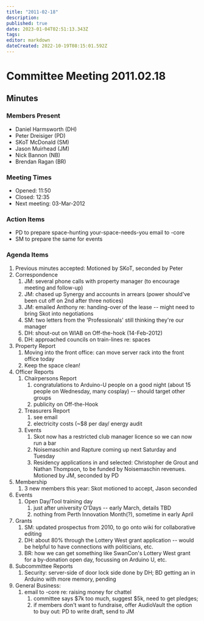 ```yaml
---
title: "2011-02-18"
description: 
published: true
date: 2023-01-04T02:51:13.343Z
tags: 
editor: markdown
dateCreated: 2022-10-19T08:15:01.592Z
---
```


# Committee Meeting 2011.02.18

## Minutes

### Members Present

-   Daniel Harmsworth (DH)
-   Peter Dreisiger (PD)
-   SKoT McDonald (SM)
-   Jason Muirhead (JM)
-   Nick Bannon (NB)
-   Brendan Ragan (BR)

### Meeting Times

-   Opened: 11:50
-   Closed: 12:35
-   Next meeting: 03-Mar-2012

### Action Items

-   PD to prepare space-hunting your-space-needs-you email to -core
-   SM to prepare the same for events

### Agenda Items

1.  Previous minutes accepted: Motioned by SKoT, seconded by Peter
2.  Correspondence
    1.  JM: several phone calls with property manager (to encourage meeting and follow-up)
    2.  JM: chased up Synergy and accounts in arrears (power should've been cut off on 2nd after three notices)
    3.  JM: emailed Anthony re: handing-over of the lease -- might need to bring Skot into negotiations
    4.  SM: two letters from the 'Professionals' still thinking they're our manager
    5.  DH: shout-out on WIAB on Off-the-hook (14-Feb-2012)
    6.  DH: approached councils on train-lines re: spaces
3.  Property Report
    1.  Moving into the front office: can move server rack into the front office today
    2.  Keep the space clean!
4.  Officer Reports
    1.  Chairpersons Report
        1.  congratulations to Arduino-U people on a good night (about 15 people on Wednesday, many cosplay) -- should target other groups
        2.  publicity on Off-the-Hook
    2.  Treasurers Report
        1.  see email
        2.  electricity costs (\~\$8 per day/ energy audit
    3.  Events
        1.  Skot now has a restricted club manager licence so we can now run a bar
        2.  Noisemaschin and Rapture coming up next Saturday and Tuesday
        3.  Residency applications in and selected: Christopher de Grout and Nathan Thompson, to be funded by Noisemaschin revenues. Motioned by JM, seconded by PD
5.  Membership
    1.  3 new members this year: Skot motioned to accept, Jason seconded
6.  Events
    1.  Open Day/Tool training day
        1.  just after university O'Days -- early March, details TBD
        2.  nothing from Perth Innovation Month(?), sometime in early April
7.  Grants
    1.  SM: updated prospectus from 2010, to go onto wiki for collaborative editing
    2.  DH: about 80% through the Lottery West grant application -- would be helpful to have connections with politicians, etc.
    3.  BR: how we can get something like SwanCon's Lottery West grant for a by-donation open day, focussing on Arduino U, etc.
8.  Subcommittee Reports
    1.  Security: server-side of door lock side done by DH; BD getting an in Arduino with more memory, pending
9.  General Business:
    1.  email to -core re: raising money for chattel
        1.  committee says \$7k too much, suggest \$5k, need to get pledges;
        2.  if members don't want to fundraise, offer AudioVault the option to buy out: PD to write draft, send to JM
